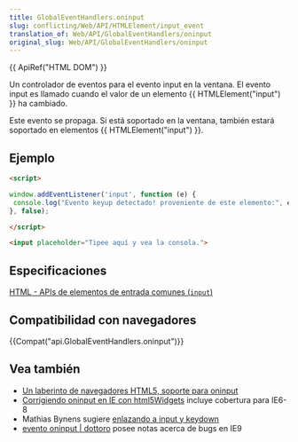 ```yaml
---
title: GlobalEventHandlers.oninput
slug: conflicting/Web/API/HTMLElement/input_event
translation_of: Web/API/GlobalEventHandlers/oninput
original_slug: Web/API/GlobalEventHandlers/oninput
---
```


{{ ApiRef("HTML DOM") }}

Un controlador de eventos para el evento input en la ventana. El evento input es llamado cuando el valor de un elemento {{ HTMLElement("input") }} ha cambiado.

Este evento se propaga. Si está soportado en la ventana, también estará soportado en elementos {{ HTMLElement("input") }}.

## Ejemplo

```html
<script>

window.addEventListener('input', function (e) {
 console.log("Evento keyup detectado! proveniente de este elemento:", e.target);
}, false);

</script>

<input placeholder="Tipee aquí y vea la consola.">
```

## Especificaciones

[HTML - APIs de elementos de entrada comunes (`input`)](http://www.whatwg.org/specs/web-apps/current-work/multipage/common-input-element-attributes.html#event-input-input)

## Compatibilidad con navegadores

{{Compat("api.GlobalEventHandlers.oninput")}}

## Vea también

- [Un laberinto de navegadores HTML5, soporte para oninput](http://blog.danielfriesen.name/2010/02/16/html5-browser-maze-oninput-support/)
- [Corrigiendo oninput en IE con html5Widgets](http://www.useragentman.com/blog/2011/05/12/fixing-oninput-in-ie9-using-html5widgets/) incluye cobertura para IE6-8
- Mathias Bynens sugiere [enlazando a input y keydown](http://mathiasbynens.be/notes/oninput)
- [evento oninput | dottoro](http://help.dottoro.com/ljhxklln.php) posee notas acerca de bugs en IE9
